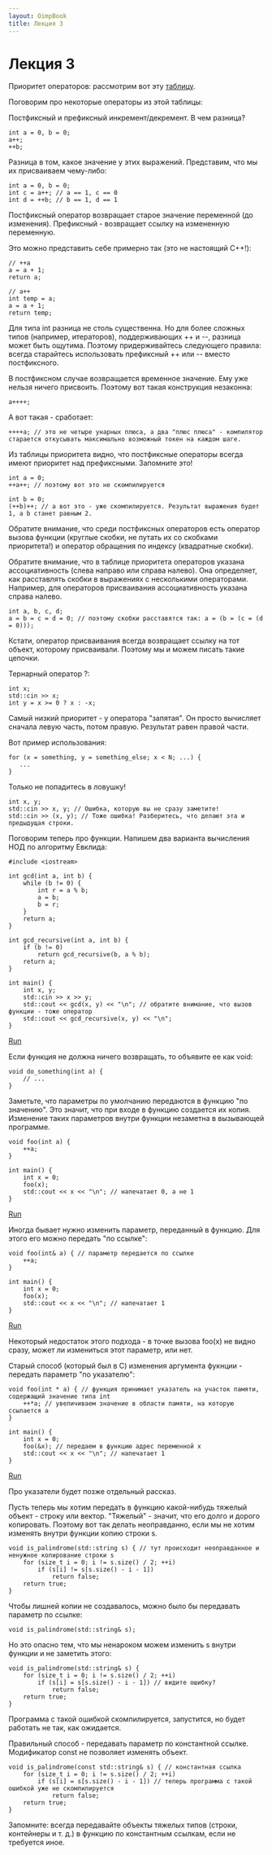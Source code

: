 ```yaml
---
layout: OimpBook
title: Лекция 3
---
```


# Лекция 3

Приоритет операторов: рассмотрим вот эту [таблицу](http://en.cppreference.com/w/cpp/language/operator_precedence "Приоритет операторов").

Поговорим про некоторые операторы из этой таблицы:

Постфиксный и префиксный инкремент/декремент. В чем разница?

    int a = 0, b = 0;
    a++;
    ++b;

Разница в том, какое значение у этих выражений. Представим, что мы их присваиваем чему-либо:

    int a = 0, b = 0;
    int c = a++; // a == 1, c == 0
    int d = ++b; // b == 1, d == 1

Постфиксный оператор возвращает старое значение переменной (до изменения).
Префиксный - возвращает ссылку на измененную переменную.

Это можно представить себе примерно так (это не настоящий C++!):

    // ++a
    a = a + 1;
    return a;

    // a++
    int temp = a;
    a = a + 1;
    return temp;

Для типа int разница не столь существенна.
Но для более сложных типов (например, итераторов), поддерживающих ++ и --, разница может быть ощутима.
Поэтому придерживайтесь следующего правила: всегда старайтесь использовать префиксный ++ или -- вместо постфиксного.


В постфиксном случае возвращается временное значение. Ему уже нельзя ничего присвоить. Поэтому вот такая конструкция незаконна:

    a++++;

А вот такая - сработает:

    ++++a; // это не четыре унарных плюса, а два "плюс плюса" - компилятор старается откусывать максимально возможный токен на каждом шаге.

Из таблицы приоритета видно, что постфиксные операторы всегда имеют приоритет над префиксными. Запомните это!

    int a = 0;
    ++a++; // поэтому вот это не скомпилируется

    int b = 0;
    (++b)++; // а вот это - уже скомпилируется. Результат выражения будет 1, а b станет равным 2.



Обратите внимание, что среди постфиксных операторов есть оператор вызова функции (круглые скобки, не путать их со скобками приоритета!) и оператор обращения по индексу (квадратные скобки).


Обратите внимание, что в таблице приоритета операторов указана ассоциативность (слева направо или справа налево).
Она определяет, как расставлять скобки в выражениях с несколькими операторами.
Например, для операторов присваивания ассоциативность указана справа налево.

    int a, b, c, d;
    a = b = c = d = 0; // поэтому скобки расставятся так: a = (b = (c = (d = 0)));

Кстати, оператор присваивания всегда возвращает ссылку на тот объект, которому присваивали.
Поэтому мы и можем писать такие цепочки.



Тернарный оператор ?:

    int x;
    std::cin >> x;
    int y = x >= 0 ? x : -x;



Самый низкий приоритет - у оператора "запятая".
Он просто вычисляет сначала левую часть, потом правую. Результат равен правой части.

Вот пример использования:

    for (x = something, y = something_else; x < N; ...) {
       ...
    }

Только не попадитесь в ловушку!

    int x, y;
    std::cin >> x, y; // Ошибка, которую вы не сразу заметите!
    std::cin >> (x, y); // Тоже ошибка! Разберитесь, что делают эта и предыдущая строки.



Поговорим теперь про функции.
Напишем два варианта вычисления НОД по алгоритму Евклида:

    #include <iostream>

    int gcd(int a, int b) {
        while (b != 0) {
        	int r = a % b;
        	a = b;
        	b = r;
        }
        return a;
    }

    int gcd_recursive(int a, int b) {
        if (b != 0)
        	return gcd_recursive(b, a % b);
        return a;
    }

    int main() {
        int x, y;
        std::cin >> x >> y;
        std::cout << gcd(x, y) << "\n"; // обратите внимание, что вызов функции - тоже оператор
        std::cout << gcd_recursive(x, y) << "\n";
    }

[Run](http://rextester.com/TYCNBE14771)

Если функция не должна ничего возвращать, то объявите ее как void:

    void do_something(int a) {
        // ...
    }

Заметьте, что параметры по умолчанию передаются в функцию "по значению".
Это значит, что при входе в функцию создается их копия.
Изменение таких параметров внутри функции незаметна в вызывающей программе.

    void foo(int a) {
        ++a;
    }

    int main() {
        int x = 0;
        foo(x);
        std::cout << x << "\n"; // напечатает 0, а не 1
    }
    
[Run](http://rextester.com/KASS77424)


Иногда бывает нужно изменить параметр, переданный в функцию.
Для этого его можно передать "по ссылке":

    void foo(int& a) { // параметр передается по ссылке
        ++a;
    }

    int main() {
        int x = 0;
        foo(x);
        std::cout << x << "\n"; // напечатает 1
    }
    
[Run](http://rextester.com/EKXD37065)

Некоторый недостаток этого подхода - в точке вызова foo(x) не видно сразу, может ли измениться этот параметр, или нет.


Старый способ (который был в C) изменения аргумента фукнции - передать параметр "по указателю":

    void foo(int * a) { // функция принимает указатель на участок памяти, содержащий значение типа int
        ++*a; // увеличиваем значение в области памяти, на которую ссылается a
    }

    int main() {
        int x = 0;
        foo(&x); // передаем в функцию адрес переменной x
        std::cout << x << "\n"; // напечатает 1
    }

[Run](http://rextester.com/GNX87085)

Про указатели будет позже отдельный рассказ.


Пусть теперь мы хотим передать в функцию какой-нибудь тяжелый объект - строку или вектор.
"Тяжелый" - значит, что его долго и дорого копировать.
Поэтому вот так делать неоправданно, если мы не хотим изменять внутри функции копию строки s.

    void is_palindrome(std::string s) { // тут происходит неоправданное и ненужное копирование строки s
        for (size_t i = 0; i != s.size() / 2; ++i)
            if (s[i] != s[s.size() - i - 1])
                return false;
        return true;
    }

Чтобы лишней копии не создавалось, можно было бы передавать параметр по ссылке:

    void is_palindrome(std::string& s);

Но это опасно тем, что мы ненароком можем изменить s внутри функции и не заметить этого:

    void is_palindrome(std::string& s) {
        for (size_t i = 0; i != s.size() / 2; ++i)
            if (s[i] = s[s.size() - i - 1]) // видите ошибку?
                return false;
        return true;
    }

Программа с такой ошибкой скомпилируется, запустится, но будет работать не так, как ожидается.

Правильный способ - передавать параметр по константной ссылке.
Модификатор const не позволяет изменять объект.

    void is_palindrome(const std::string& s) { // константная ссылка
        for (size_t i = 0; i != s.size() / 2; ++i)
            if (s[i] = s[s.size() - i - 1]) // теперь программа с такой ошибкой уже не скомпилируется
                return false;
        return true;
    }

Запомните: всегда передавайте объекты тяжелых типов (строки, контейнеры и т. д.) в функцию по константным ссылкам, если не требуется иное.
